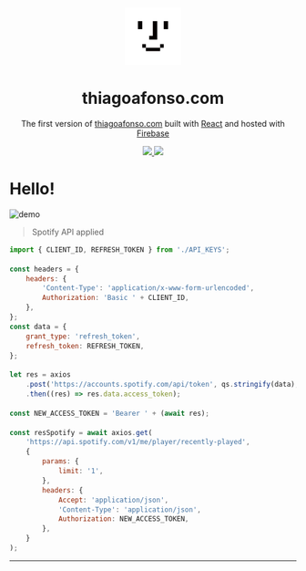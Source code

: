 <div align="center">
<img src=https://raw.githubusercontent.com/thiago-lcarvalho/thiago-dev/main/assets/important-photo-2.png width="100" height="100"/>
</div>
<h1 align="center">
  thiagoafonso.com
</h1>
<p align="center">
  The first version of <a href="https://thiagoafonso.com/" target="_blank">thiagoafonso.com</a> built with <a href="https://reactjs.org" target="_blank">React</a> and hosted with <a href="https://firebase.google.com" target="_blank">Firebase</a>
</p>

<div align="center">
<a href="https://thiagoafonso.com/" target="blank">
<img src="https://img.shields.io/website?down_color=critical&down_message=offline&up_color=light%20green&up_message=online&url=https%3A%2F%2Fthiagoafonso.com%2F&logo=firebase">
</a>
<a href="https://github.com/thiago-lcarvalho/thiago-dev">
<img src="https://img.shields.io/github/last-commit/thiago-lcarvalho/thiago-dev?color=informational&logo=github">
</a>
</div>

# Hello!


![demo](https://raw.githubusercontent.com/thiago-lcarvalho/thiago-dev/main/assets/demo.png)


> Spotify API applied

```javascript
import { CLIENT_ID, REFRESH_TOKEN } from './API_KEYS';

const headers = {
	headers: {
		'Content-Type': 'application/x-www-form-urlencoded',
		Authorization: 'Basic ' + CLIENT_ID,
	},
};
const data = {
	grant_type: 'refresh_token',
	refresh_token: REFRESH_TOKEN,
};

let res = axios
	.post('https://accounts.spotify.com/api/token', qs.stringify(data), headers)
	.then((res) => res.data.access_token);

const NEW_ACCESS_TOKEN = 'Bearer ' + (await res);

const resSpotify = await axios.get(
	'https://api.spotify.com/v1/me/player/recently-played',
	{
		params: {
			limit: '1',
		},
		headers: {
			Accept: 'application/json',
			'Content-Type': 'application/json',
			Authorization: NEW_ACCESS_TOKEN,
		},
	}
);
```


---
